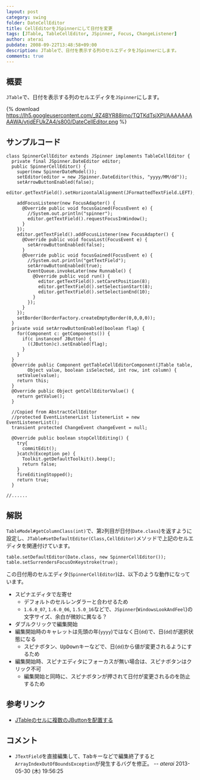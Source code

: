 ```yaml
---
layout: post
category: swing
folder: DateCellEditor
title: CellEditorをJSpinnerにして日付を変更
tags: [JTable, TableCellEditor, JSpinner, Focus, ChangeListener]
author: aterai
pubdate: 2008-09-22T13:48:58+09:00
description: JTableで、日付を表示する列のセルエディタをJSpinnerにします。
comments: true
---
```

## 概要
`JTable`で、日付を表示する列のセルエディタを`JSpinner`にします。

{% download https://lh5.googleusercontent.com/_9Z4BYR88imo/TQTKdTsjXPI/AAAAAAAAAWA/vtjdEFUkZA4/s800/DateCellEditor.png %}

## サンプルコード
<pre class="prettyprint"><code>class SpinnerCellEditor extends JSpinner implements TableCellEditor {
  private final JSpinner.DateEditor editor;
  public SpinnerCellEditor() {
    super(new SpinnerDateModel());
    setEditor(editor = new JSpinner.DateEditor(this, "yyyy/MM/dd"));
    setArrowButtonEnabled(false);
    editor.getTextField().setHorizontalAlignment(JFormattedTextField.LEFT);

    addFocusListener(new FocusAdapter() {
      @Override public void focusGained(FocusEvent e) {
        //System.out.println("spinner");
        editor.getTextField().requestFocusInWindow();
      }
    });
    editor.getTextField().addFocusListener(new FocusAdapter() {
      @Override public void focusLost(FocusEvent e) {
        setArrowButtonEnabled(false);
      }
      @Override public void focusGained(FocusEvent e) {
        //System.out.println("getTextField");
        setArrowButtonEnabled(true);
        EventQueue.invokeLater(new Runnable() {
          @Override public void run() {
            editor.getTextField().setCaretPosition(8);
            editor.getTextField().setSelectionStart(8);
            editor.getTextField().setSelectionEnd(10);
          }
        });
      }
    });
    setBorder(BorderFactory.createEmptyBorder(0,0,0,0));
  }
  private void setArrowButtonEnabled(boolean flag) {
    for(Component c: getComponents()) {
      if(c instanceof JButton) {
        ((JButton)c).setEnabled(flag);
      }
    }
  }
  @Override public Component getTableCellEditorComponent(JTable table,
        Object value, boolean isSelected, int row, int column) {
    setValue(value);
    return this;
  }
  @Override public Object getCellEditorValue() {
    return getValue();
  }

  //Copied from AbstractCellEditor
  //protected EventListenerList listenerList = new EventListenerList();
  transient protected ChangeEvent changeEvent = null;

  @Override public boolean stopCellEditing() {
    try{
      commitEdit();
    }catch(Exception pe) {
      Toolkit.getDefaultToolkit().beep();
      return false;
    }
    fireEditingStopped();
    return true;
  }

//......
</code></pre>

## 解説
`TableModel#getColumnClass(int)`で、第`2`列目が日付(`Date.class`)を返すように設定し、`JTable#setDefaultEditor(Class,CellEditor)`メソッドで上記のセルエディタを関連付けています。

<pre class="prettyprint"><code>table.setDefaultEditor(Date.class, new SpinnerCellEditor());
table.setSurrendersFocusOnKeystroke(true);
</code></pre>

この日付用のセルエディタ(`SpinnerCellEditor`)は、以下のような動作になっています。

- スピナエディタで左寄せ
    - デフォルトのセルレンダラーと合わせるため
    - `1.6.0_07`, `1.6.0_06`, `1.5.0_16`などで、`JSpinner`(`WindowsLookAndFeel`)の文字サイズ、余白が微妙に異なる？
- ダブルクリックで編集開始
- 編集開始時のキャレットは先頭の年(`yyyy`)ではなく日(`dd`)で、日(`dd`)が選択状態になる
    - スピナボタン、<kbd>Up</kbd><kbd>Down</kbd>キーなどで、日(`dd`)から値が変更されるようにするため
- 編集開始時、スピナエディタにフォーカスが無い場合は、スピナボタンはクリック不可
    - 編集開始と同時に、スピナボタンが押されて日付が変更されるのを防止するため

<!-- dummy comment line for breaking list -->

## 参考リンク
- [JTableのセルに複数のJButtonを配置する](http://terai.xrea.jp/Swing/MultipleButtonsInTableCell.html)

<!-- dummy comment line for breaking list -->

## コメント
- `JTextField`を直接編集して、<kbd>Tab</kbd>キーなどで編集終了すると`ArrayIndexOutOfBoundsException`が発生するバグを修正。 -- *aterai* 2013-05-30 (木) 19:56:25

<!-- dummy comment line for breaking list -->
